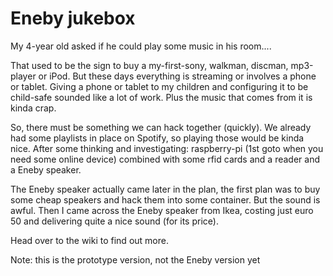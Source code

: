 # Eneby jukebox

My 4-year old asked if he could play some music in his room....

That used to be the sign to buy a my-first-sony, walkman, discman, mp3-player or iPod. But these days everything is streaming or involves a phone or tablet.
Giving a phone or tablet to my children and configuring it to be child-safe sounded like a lot of work. Plus the music that comes from it is kinda crap.

So, there must be something we can hack together (quickly). We already had some playlists in place on Spotify, so playing those would be kinda nice. After some thinking and investigating: raspberry-pi (1st goto when you need some online device) combined with some rfid cards and a reader and a Eneby speaker.

The Eneby speaker actually came later in the plan, the first plan was to buy some cheap speakers and hack them into some container. But the sound is awful.
Then I came across the Eneby speaker from Ikea, costing just euro 50 and delivering quite a nice sound (for its price).

Head over to the wiki to find out more.

Note: this is the prototype version, not the Eneby version yet